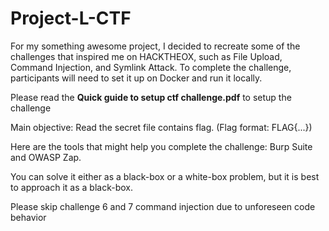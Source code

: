 # Project-L-CTF
For my something awesome project, I decided to recreate some of the challenges that inspired me on HACKTHEOX, such as File Upload, Command Injection, and Symlink Attack. To complete the challenge, participants will need to set it up on Docker and run it locally.

Please read the **Quick guide to setup ctf challenge.pdf** to setup the challenge

Main objective: Read the secret file contains flag. (Flag format: FLAG{...})

Here are the tools that might help you complete the challenge: Burp Suite and OWASP Zap.

You can solve it either as a black-box or a white-box problem, but it is best to approach it as a black-box.

Please skip challenge 6 and 7 command injection due to unforeseen code behavior
